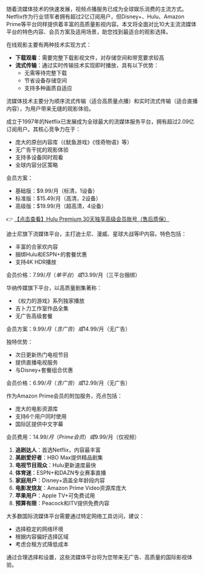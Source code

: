 
随着流媒体技术的快速发展，视频点播服务已成为全球娱乐消费的主流方式。Netflix作为行业领军者拥有超过2亿订阅用户，但Disney+、Hulu、Amazon Prime等平台同样提供着丰富的高质量影视内容。本文将全面对比10大主流流媒体平台的特色内容、会员方案及适用场景，助您找到最适合的观影选择。


在线观影主要有两种技术实现方式：

- **下载观看**：需要完整下载影视文件，对存储空间和带宽要求较高
- **流式传输**：通过实时传输技术实现即时播放，具有以下优势：
  - 无需等待完整下载
  - 节省设备存储空间
  - 支持多种画质自适应

流媒体技术主要分为顺序流式传输（适合高质量点播）和实时流式传输（适合直播内容），为用户带来无缝的观影体验。



成立于1997年的Netflix已发展成为全球最大的流媒体服务平台，拥有超过2.09亿订阅用户。其核心竞争力在于：

- 庞大的原创内容库（《鱿鱼游戏》《怪奇物语》等）
- 无广告干扰的观影体验
- 支持多设备同时观看
- 全球内容分区策略

会员方案：
- 基础版：$9.99/月（标清，1设备）
- 标准版：$15.49/月（高清，2设备）
- 高级版：$19.99/月（超高清，4设备）

👉 [【点击查看】Hulu Premium 30天独享高级会员账号（售后质保）](https://bit.ly/HuLu_vip)


迪士尼旗下流媒体平台，主打迪士尼、漫威、星球大战等IP内容。特色包括：

- 丰富的合家欢内容
- 捆绑Hulu和ESPN+的套餐优惠
- 支持4K HDR播放

会员价格：$7.99/月（单平台）或$13.99/月（三平台捆绑）


华纳传媒旗下平台，以高质量剧集著称：

- 《权力的游戏》系列独家播放
- 吉卜力工作室作品全集
- 无广告高级套餐

会员方案：$9.99/月（含广告）或$14.99/月（无广告）


独特优势：
- 次日更新热门电视节目
- 提供直播电视服务
- 与Disney+套餐组合优惠

会员价格：$6.99/月（含广告）或$12.99/月（无广告）


作为Amazon Prime会员的附加服务，亮点包括：
- 庞大的电影资源库
- 支持6个用户同时使用
- 国际区提供中文字幕

会员费用：$14.99/月（Prime会员）或$9.99/月（仅视频）


1. **追剧达人**：首选Netflix，内容最丰富
2. **美剧爱好者**：HBO Max提供精品剧集
3. **电视节目观众**：Hulu更新速度最快
4. **体育迷**：ESPN+和DAZN专业赛事直播
5. **家庭用户**：Disney+涵盖全年龄段内容
6. **电影发烧友**：Amazon Prime Video资源库庞大
7. **苹果用户**：Apple TV+可免费试用
8. **预算有限**：Peacock和ITV提供免费内容


大多数国际流媒体平台需要通过特定网络工具访问，建议：
- 选择稳定的网络环境
- 根据内容偏好选择区域
- 考虑合租方式降低成本

通过合理选择和设置，这些流媒体平台将为您带来无广告、高质量的国际影视体验。
